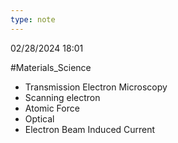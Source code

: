```yaml
---
type: note
---
```

02/28/2024 18:01

  #Materials_Science 


- Transmission Electron Microscopy
- Scanning electron
- Atomic Force
- Optical
- Electron Beam Induced Current